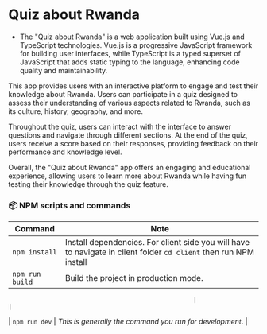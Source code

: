 
# Quiz about Rwanda

- The "Quiz about Rwanda" is a web application built using Vue.js and TypeScript technologies. Vue.js is a progressive JavaScript framework for building user interfaces, while TypeScript is a typed superset of JavaScript that adds static typing to the language, enhancing code quality and maintainability.

This app provides users with an interactive platform to engage and test their knowledge about Rwanda. Users can participate in a quiz designed to assess their understanding of various aspects related to Rwanda, such as its culture, history, geography, and more.

Throughout the quiz, users can interact with the interface to answer questions and navigate through different sections. At the end of the quiz, users receive a score based on their responses, providing feedback on their performance and knowledge level.

Overall, the "Quiz about Rwanda" app offers an engaging and educational experience, allowing users to learn more about Rwanda while having fun testing their knowledge through the quiz feature.


### 📦 NPM scripts and commands

| Command          | Note                                                                                                                           |
| ---------------- | ------------------------------------------------------------------------------------------------------------------------------ |
| `npm install`    | Install dependencies. For client side you will have to navigate in client folder `cd client` then run NPM install              |
| `npm run build`  | Build the project in production mode. |

                                                        |                                                                                             |

| `npm run dev`    | _This is generally the command you run for development_.                              |
